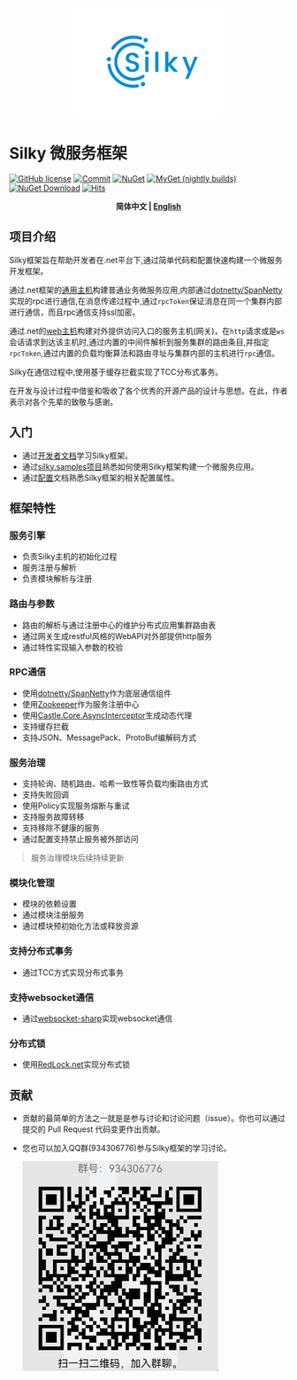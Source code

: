 <p align="center">
  <img height="200" src="./docs/.vuepress/public/assets/logo/logo.svg">
</p>

# Silky 微服务框架
[![GitHub license](https://img.shields.io/badge/license-MIT-blue.svg)](./LICENSE)
[![Commit](https://img.shields.io/github/last-commit/liuhll/silky)](https://img.shields.io/github/last-commit/liuhll/silky)
[![NuGet](https://img.shields.io/nuget/v/silky.Core.svg?style=flat-square)](https://www.nuget.org/packages/Silky.Core)
[![MyGet (nightly builds)](https://img.shields.io/myget/silky-framework/vpre/Silky.Core.svg?style=flat-square)](https://www.myget.org/feed/Packages/silky-framework)
[![NuGet Download](https://img.shields.io/nuget/dt/Silky.Core.svg?style=flat-square)](https://www.nuget.org/packages/Silky.Core)
[![Hits](https://hits.seeyoufarm.com/api/count/incr/badge.svg?url=https%3A%2F%2Fgithub.com%2Fliuhll%2Fsilky&count_bg=%2379C83D&title_bg=%23555555&icon=&icon_color=%23E7E7E7&title=hits&edge_flat=false)](https://hits.seeyoufarm.com)

<div align="center">

**简体中文 | [English](./README.md)**

</div>

## 项目介绍

Silky框架旨在帮助开发者在.net平台下,通过简单代码和配置快速构建一个微服务开发框架。

通过.net框架的[通用主机](https://docs.microsoft.com/zh-cn/aspnet/core/fundamentals/host/generic-host?view=aspnetcore-5.0)构建普通业务微服务应用,内部通过[dotnetty/SpanNetty](https://github.com/cuteant/SpanNetty)实现的rpc进行通信,在消息传递过程中,通过`rpcToken`保证消息在同一个集群内部进行通信，而且rpc通信支持ssl加密。

通过.net的[web主机](https://docs.microsoft.com/zh-cn/aspnet/core/fundamentals/host/web-host?view=aspnetcore-5.0)构建对外提供访问入口的服务主机(网关)，在`http`请求或是`ws`会话请求到达该主机时,通过内置的中间件解析到服务集群的路由条目,并指定`rpcToken`,通过内置的负载均衡算法和路由寻址与集群内部的主机进行`rpc`通信。

Silky在通信过程中,使用基于缓存拦截实现了TCC分布式事务。


在开发与设计过程中借鉴和吸收了各个优秀的开源产品的设计与思想。在此，作者表示对各个先辈的致敬与感谢。

## 入门

- 通过[开发者文档](http://docs.lms-fk.com/silky/)学习Silky框架。
- 通过[silky.samples项目](http://docs.lms-fk.com/silky/dev-docs/quick-start.html)熟悉如何使用Silky框架构建一个微服务应用。
- 通过[配置](http://docs.lms-fk.com/config/)文档熟悉Silky框架的相关配置属性。

## 框架特性

### 服务引擎
- 负责Silky主机的初始化过程
- 服务注册与解析
- 负责模块解析与注册

### 路由与参数
- 路由的解析与通过注册中心的维护分布式应用集群路由表
- 通过网关生成restful风格的WebAPI对外部提供http服务
- 通过特性实现输入参数的校验

### RPC通信
- 使用[dotnetty/SpanNetty](https://github.com/cuteant/SpanNetty)作为底层通信组件
- 使用[Zookeeper](https://zookeeper.apache.org)作为服务注册中心
- 使用[Castle.Core.AsyncInterceptor](https://www.nuget.org/packages/Castle.Core.AsyncInterceptor/)生成动态代理
- 支持缓存拦截
- 支持JSON、MessagePack、ProtoBuf编解码方式

### 服务治理
- 支持轮询、随机路由、哈希一致性等负载均衡路由方式
- 支持失败回调
- 使用Policy实现服务熔断与重试
- 支持服务故障转移
- 支持移除不健康的服务
- 通过配置支持禁止服务被外部访问

> 服务治理模块后续持续更新

### 模块化管理
- 模块的依赖设置
- 通过模块注册服务
- 通过模块预初始化方法或释放资源

### 支持分布式事务
- 通过TCC方式实现分布式事务

### 支持websocket通信
- 通过[websocket-sharp](https://github.com/sta/websocket-sharp)实现websocket通信

### 分布式锁
- 使用[RedLock.net](https://github.com/samcook/RedLock.net)实现分布式锁

## 贡献
- 贡献的最简单的方法之一就是是参与讨论和讨论问题（issue）。你也可以通过提交的 Pull Request 代码变更作出贡献。
- 您也可以加入QQ群(934306776)参与Silky框架的学习讨论。
 
  ![qq-group.jpg](./docs/.vuepress/assets/public/../../public/assets/imgs/qq-group.jpg)